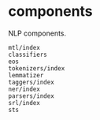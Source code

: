 # components

NLP components.

```{toctree}
mtl/index
classifiers
eos
tokenizers/index
lemmatizer
taggers/index
ner/index
parsers/index
srl/index
sts
```

